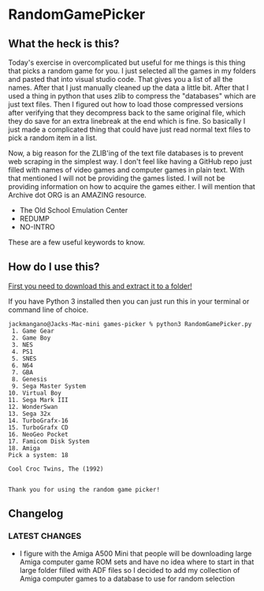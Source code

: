 # RandomGamePicker

## What the heck is this?

Today's exercise in overcomplicated but useful for me things is this thing that picks a random game for you. I just selected all the games in my folders and pasted that into visual studio code. That gives you a list of all the names. After that I just manually cleaned up the data a little bit. After that I used a thing in python that uses zlib to compress the "databases" which are just text files. Then I figured out how to load those compressed versions after verifying that they decompress back to the same original file, which they do save for an extra linebreak at the end which is fine. So basically I just made a complicated thing that could have just read normal text files to pick a random item in a list.

Now, a big reason for the ZLIB'ing of the text file databases is to prevent web scraping in the simplest way. I don't feel like having a GitHub repo just filled with names of video games and computer games in plain text. With that mentioned I will not be providing the games listed. I will not be providing information on how to acquire the games either. I will mention that Archive dot ORG is an AMAZING resource.

* The Old School Emulation Center
* REDUMP
* NO-INTRO

These are a few useful keywords to know.

## How do I use this?

[First you need to download this and extract it to a folder!](https://github.com/navjack/RandomGamePicker/releases/tag/AmigaAdded)

If you have Python 3 installed then you can just run this in your terminal or command line of choice.

```
jackmangano@Jacks-Mac-mini games-picker % python3 RandomGamePicker.py
 1. Game Gear
 2. Game Boy
 3. NES
 4. PS1
 5. SNES
 6. N64
 7. GBA
 8. Genesis
 9. Sega Master System
10. Virtual Boy
11. Sega Mark III
12. WonderSwan
13. Sega 32x
14. TurboGrafx-16
15. TurboGrafx CD
16. NeoGeo Pocket
17. Famicom Disk System
18. Amiga
Pick a system: 18

Cool Croc Twins, The (1992)


Thank you for using the random game picker!
```

## Changelog

### LATEST CHANGES

* I figure with the Amiga A500 Mini that people will be downloading large Amiga computer game ROM sets and have no idea where to start in that large folder filled with ADF files so I decided to add my collection of Amiga computer games to a database to use for random selection
